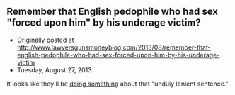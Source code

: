 ## Remember that English pedophile who had sex "forced upon him" by his underage victim?

 * Originally posted at http://www.lawyersgunsmoneyblog.com/2013/08/remember-that-english-pedophile-who-had-sex-forced-upon-him-by-his-underage-victim
 * Tuesday, August 27, 2013

It looks like they'll be [doing something](http://www.rawstory.com/rs/2013/08/27/pedophiles-lenient-sentence-reviewed-after-prosecutor-argued-the-underage-victim-was-the-real-predator/) about that "unduly lenient sentence." 